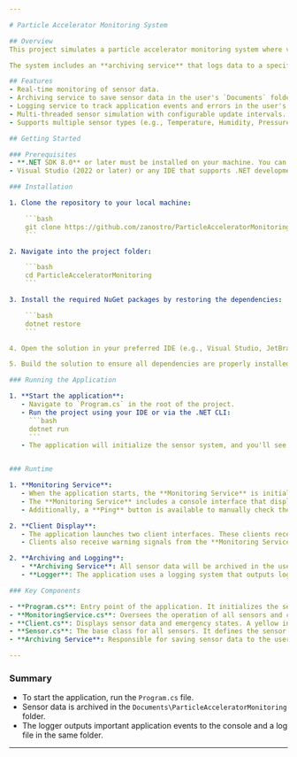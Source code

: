 ```yaml
---

# Particle Accelerator Monitoring System

## Overview
This project simulates a particle accelerator monitoring system where various sensors (e.g., temperature, humidity, pressure, radiation) are deployed to monitor critical parameters. Each sensor operates in different states, such as `ON`, `OFF`, `IDLE`, `MEASURING`, etc., and transmits its data at regular intervals.

The system includes an **archiving service** that logs data to a specific directory (`Documents\ParticleAcceleratorMonitoring`) and a **logging service** that tracks events and errors throughout the application's lifecycle.

## Features
- Real-time monitoring of sensor data.
- Archiving service to save sensor data in the user's `Documents` folder.
- Logging service to track application events and errors in the user's `Documents` folder.
- Multi-threaded sensor simulation with configurable update intervals.
- Supports multiple sensor types (e.g., Temperature, Humidity, Pressure, Radiation).

## Getting Started

### Prerequisites
- **.NET SDK 8.0** or later must be installed on your machine. You can download the latest .NET SDK from [here](https://dotnet.microsoft.com/download/dotnet/8.0).
- Visual Studio (2022 or later) or any IDE that supports .NET development (e.g., Visual Studio Code, JetBrains Rider).

### Installation

1. Clone the repository to your local machine:

    ```bash
    git clone https://github.com/zanostro/ParticleAcceleratorMonitoring.git
    ```

2. Navigate into the project folder:

    ```bash
    cd ParticleAcceleratorMonitoring
    ```

3. Install the required NuGet packages by restoring the dependencies:

    ```bash
    dotnet restore
    ```

4. Open the solution in your preferred IDE (e.g., Visual Studio, JetBrains Rider).

5. Build the solution to ensure all dependencies are properly installed.

### Running the Application

1. **Start the application**:
   - Navigate to `Program.cs` in the root of the project.
   - Run the project using your IDE or via the .NET CLI:
     ```bash
     dotnet run
     ```
   - The application will initialize the sensor system, and you'll see logs indicating sensor states and data transmissions in the console.


### Runtime

1. **Monitoring Service**:
   - When the application starts, the **Monitoring Service** is initialized. This service controls the overall operation of all other components, ensuring that sensor readings are within specified safety intervals.
   - The **Monitoring Service** includes a console interface that displays important information about the system's current state.
   - Additionally, a **Ping** button is available to manually check the connection status of sensors in real time.

2. **Client Display**:
   - The application launches two client interfaces. These clients receive and display real-time sensor readings such as temperature, pressure, and humidity.
   - Clients also receive warning signals from the **Monitoring Service** and will visually display alerts when sensor readings exceed defined thresholds, helping operators monitor the system's safety.

2. **Archiving and Logging**:
   - **Archiving Service**: All sensor data will be archived in the user's `Documents\ParticleAcceleratorMonitoring` folder. This folder is created automatically if it doesn't exist.
   - **Logger**: The application uses a logging system that outputs logs to both the console and a file in the same `Documents\ParticleAcceleratorMonitoring` folder.

### Key Components

- **Program.cs**: Entry point of the application. It initializes the sensors and starts the archiving and logging services.
- **MonitoringService.cs**: Oversees the operation of all sensors and clients. It processes sensor data, identifies abnormal readings, and triggers alerts.
- **Client.cs**: Displays sensor data and emergency states. A yellow indicator is shown when a sensor's readings fall outside the allowed range. A red indicator signals an emergency when two or more sensors exceed the allowed thresholds.
- **Sensor.cs**: The base class for all sensors. It defines the sensor's behavior, including reading sensor values, broadcasting data, and managing states.
- **Archiving Service**: Responsible for saving sensor data to the user's `Documents\ParticleAcceleratorMonitoring` folder. Data is saved in plain text format.

---
```


### Summary

- To start the application, run the `Program.cs` file.
- Sensor data is archived in the `Documents\ParticleAcceleratorMonitoring` folder.
- The logger outputs important application events to the console and a log file in the same folder.

---
